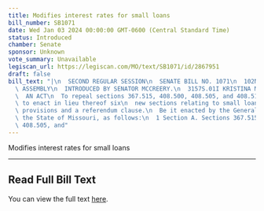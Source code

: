 ```yaml
---
title: Modifies interest rates for small loans
bill_number: SB1071
date: Wed Jan 03 2024 00:00:00 GMT-0600 (Central Standard Time)
status: Introduced
chamber: Senate
sponsor: Unknown
vote_summary: Unavailable
legiscan_url: https://legiscan.com/MO/text/SB1071/id/2867951
draft: false
bill_text: "|\n  SECOND REGULAR SESSION\n  SENATE BILL NO. 1071\n  102ND GENERA L\
  \ ASSEMBLY\n  INTRODUCED BY SENATOR MCCREERY.\n  3157S.01I KRISTINA MARTIN, Secretary\n\
  \  AN ACT\n  To repeal sections 367.515, 408.500, 408.505, and 408.510, RSMo, and\
  \ to enact in lieu thereof six\n  new sections relating to small loans, with penalty\
  \ provisions and a referendum clause.\n  Be it enacted by the General Assembly of\
  \ the State of Missouri, as follows:\n  1 Section A. Sections 367.515, 408.500,\
  \ 408.505, and"
---
```

Modifies interest rates for small loans

---

## Read Full Bill Text

You can view the full text [here](https://legiscan.com/MO/text/SB1071/id/2867951).
